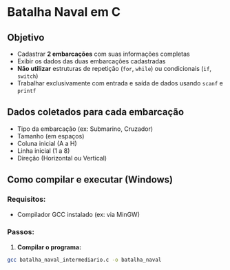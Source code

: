 # Batalha Naval em C

## Objetivo

- Cadastrar **2 embarcações** com suas informações completas
- Exibir os dados das duas embarcações cadastradas
- **Não utilizar** estruturas de repetição (`for`, `while`) ou condicionais (`if`, `switch`)
- Trabalhar exclusivamente com entrada e saída de dados usando `scanf` e `printf`

## Dados coletados para cada embarcação

- Tipo da embarcação (ex: Submarino, Cruzador)
- Tamanho (em espaços)
- Coluna inicial (A a H)
- Linha inicial (1 a 8)
- Direção (Horizontal ou Vertical)

## Como compilar e executar (Windows)

### Requisitos:
- Compilador GCC instalado (ex: via MinGW)

### Passos:

1. **Compilar o programa:**
```bash
gcc batalha_naval_intermediario.c -o batalha_naval

